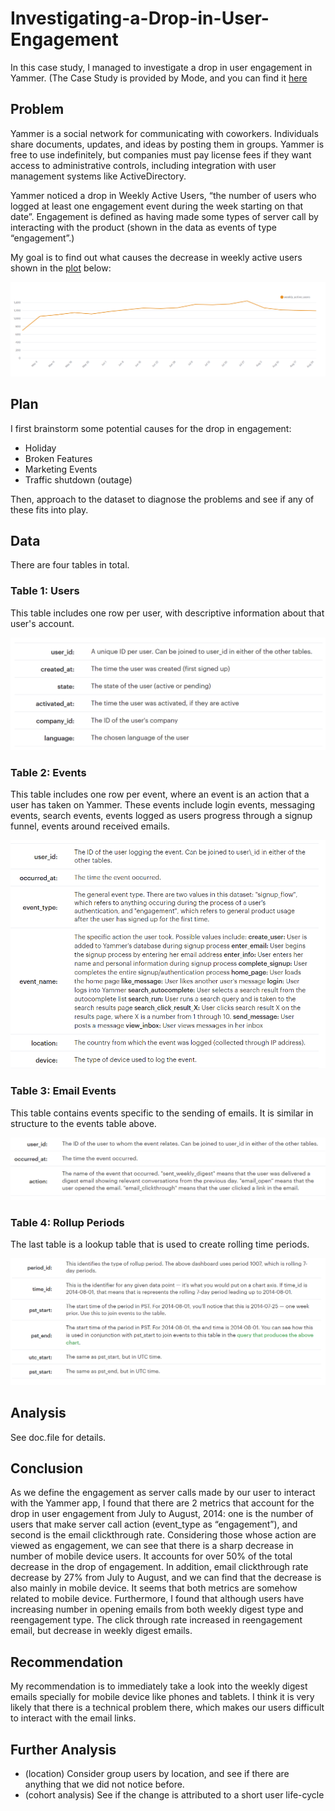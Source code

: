 # Investigating-a-Drop-in-User-Engagement
In this case study, I managed to investigate a drop in user engagement in Yammer. (The Case Study is provided by Mode, and you can find it [here](https://mode.com/sql-tutorial/a-drop-in-user-engagement/)

## Problem

Yammer is a social network for communicating with coworkers. Individuals share documents, updates, and ideas by posting them in groups. Yammer is free to use indefinitely, but companies must pay license fees if they want access to administrative controls, including integration with user management systems like ActiveDirectory.

Yammer noticed a drop in Weekly Active Users, “the number of users who logged at least one engagement event during the week starting on that date”. Engagement is defined as having made some types of server call by interacting with the product (shown in the data as events of type “engagement”.)

My goal is to find out what causes the decrease in weekly active users shown in the [plot](https://app.mode.com/modeanalytics/reports/cbb8c291ee96/runs/7925c979521e/viz1/cfcdb6b78885) below:

![Weekly Active Users](dashboard.png)


## Plan

I first brainstorm some potential causes for the drop in engagement:

- Holiday
- Broken Features
- Marketing Events
- Traffic shutdown (outage)

Then, approach to the dataset to diagnose the problems and see if any of these fits into play.

## Data

There are four tables in total.

### Table 1: Users

This table includes one row per user, with descriptive information about that user's account.

![Table 1: Users](table1.png)

### Table 2: Events

This table includes one row per event, where an event is an action that a user has taken on Yammer. These events include login events, messaging events, search events, events logged as users progress through a signup funnel, events around received emails.

![Table 2: Events](table2.png)

### Table 3: Email Events

This table contains events specific to the sending of emails. It is similar in structure to the events table above.

![Table 3: Email Events](table3.png)

### Table 4: Rollup Periods

The last table is a lookup table that is used to create rolling time periods. 

![Table 4: Rollup Periods](table4.png)

## Analysis

See doc.file for details.

## Conclusion

As we define the engagement as server calls made by our user to interact with the Yammer app, I found that there are 2 metrics that account for the drop in user engagement from July to August, 2014: one is the number of users that make server call action (event_type as “engagement”), and second is the email clickthrough rate. Considering those whose action are viewed as engagement, we can see that there is a sharp decrease in number of mobile device users. It accounts for over 50% of the total decrease in the drop of engagement. In addition, email clickthrough rate decrease by 27% from July to August, and we can find that the decrease is also mainly in mobile device. It seems that both metrics are somehow related to mobile device. Furthermore, I found that although users have increasing number in opening emails from both weekly digest type and reengagement type. The click through rate increased in reengagement email, but decrease in weekly digest emails.

## Recommendation

My recommendation is to immediately take a look into the weekly digest emails specially for mobile device like phones and tablets. I think it is very likely that there is a technical problem there, which makes our users difficult to interact with the email links. 

## Further Analysis

- (location) Consider group users by location, and see if there are anything that we did not notice before.
- (cohort analysis) See if the change is attributed to a short user life-cycle
